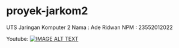 # proyek-jarkom2
UTS Jaringan Komputer 2
Nama : Ade Ridwan
NPM  : 23552012022

Youtube: 
[![IMAGE ALT TEXT](http://img.youtube.com/vi/pu3TMQRTrsI/0.jpg)](http://www.youtube.com/watch?v=pu3TMQRTrsI "Video Title")
